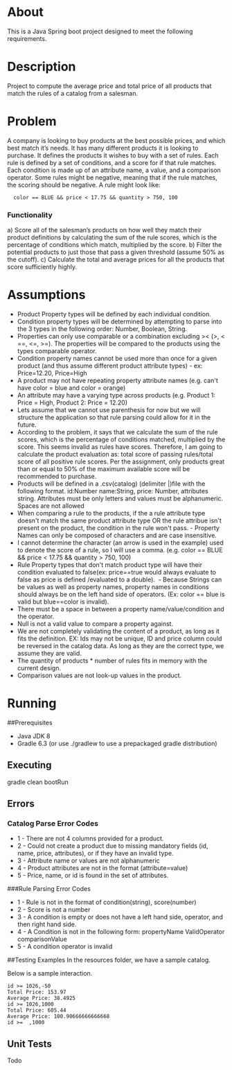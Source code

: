 # About
This is a Java Spring boot project designed to meet the following requirements.

# Description
Project to compute the average price and total price of all products that match the rules of a catalog from a salesman.

# Problem

A company is looking to buy products at the best possible prices, and which best match it’s needs. It has many different products it is looking to purchase. It defines the products it wishes to buy with a set of rules. Each rule is defined by a set of conditions, and a score for if that rule matches. Each condition is made up of an attribute name, a value, and a comparison operator. Some rules might be negative, meaning that if the rule matches, the scoring should be negative. A rule might look like:

      color == BLUE && price < 17.75 && quantity > 750, 100


### Functionality
a)	Score all of the salesman’s products on how well they match their product definitions by calculating the sum of the rule scores, which is the percentage of conditions which match, multiplied by the score.
b)	Filter the potential products to just those that pass a given threshold (assume 50% as the cutoff).
c)	Calculate the total and average prices for all the products that score sufficiently highly.


# Assumptions
- Product Property types will be defined by each individual condition. 
- Condition property types will be determined by attempting to parse into the 3 types in the following order: Number, Boolean, String.
- Properties can only use comparable or a combination excluding >< (>, < ==, <=, >=). The properties will be compared to the products using the types comparable operator.  
- Condition property names cannot be used more than once for a given product (and thus assume different product attribute types) - ex: Price=12.20, Price=High
- A product may not have repeating property attribute names (e.g. can't have color = blue and color = orange)
- An attribute may have a varying type across products (e.g. Product 1: Price = High, Product 2: Price = 12.20)
- Lets assume that we cannot use parenthesis for now but we will structure the application so that rule parsing could allow for it in the future.
- According to the problem, it says that we calculate the sum of the rule scores, which is the percentage of conditions matched, multiplied by the score. This seems invalid  as rules have scores. Therefore, I am going to calculate the product evaluation as: total score of passing rules/total score of all positive rule scores. Per the assignment, only products great than or equal to 50% of the maximum available score will be recommended to purchase.
- Products will be defined in a .csv(catalog) (delimiter |)file with the following format. id:Number name:String, price: Number, attributes string. Attributes must be only letters and  values must be alphanumeric. Spaces are not allowed
- When comparing a rule to the products, if the a rule attribute type doesn't match the same product attribute type OR the rule attribue isn't present on the product, the condition in the rule won't pass. - Property Names can only be composed of characters and are case insensitive.
- I cannot determine the character (an arrow is used in the example) used to denote the score of a rule, so I will use a comma. (e.g. color == BLUE && price < 17.75 && quantity > 750, 100)
- Rule Property types that don't match product type will have their condition evaluated to false(ex: price==true would always evaluate to false as price is defined /evaluated to a  double).  - Because Strings can be values as well as property names, property names in conditions should always be on the left hand side of operators. (Ex: color == blue is valid but blue==color is invalid).
- There must be a space in between a property name/value/condition and the operator.
- Null is not a valid value to compare a property against.
- We are not completely validating the content of a product, as long as it fits the definition. EX: Ids may not be unique, ID and price column could be reversed in the catalog data. As long as they are the correct type, we assume they are valid.
- The quantity of products * number of rules fits in memory with the current design.
- Comparison values are not look-up values in the product.

# Running
##Prerequisites 
- Java JDK 8
- Gradle 6.3 (or use ./gradlew to use a prepackaged gradle distribution)

## Executing
gradle clean bootRun
 
## Errors
### Catalog Parse Error Codes
- 1 - There are not 4 columns provided for a product.
- 2 - Could not create a product due to missing mandatory fields (id, name, price, attributes), or if they have an invalid type.
- 3 - Attribute name or values are not alphanumeric
- 4 - Product attributes are not in the format (attribute=value)
- 5 - Price, name, or id is found in the set of attributes.
 
 
###Rule Parsing Error Codes
- 1 - Rule is not in the format of condition(string), score(number)
- 2 - Score is not a number
- 3 - A condition is empty or does not have a left hand side, operator, and then right hand side.
- 4 - A Condition is not in the following form: propertyName ValidOperator comparisonValue
- 5 - A condition operator is invalid

##Testing Examples
In the resources folder, we have a sample catalog. 

Below is a sample interaction.
```
id >= 1026,-50
Total Price: 153.97
Average Price: 38.4925
id >= 1026,1000
Total Price: 605.44
Average Price: 100.90666666666668
id >=  ,1000
```


## Unit Tests
Todo
